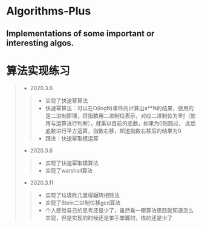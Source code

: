 # Algorithms-Plus
## Implementations of some important or interesting algos.

# 算法实现练习
> * 2020.3.6
>> * 实现了快速幂算法
>> * 快速幂算法：可以在O(logN)事件内计算出a**N的结果，使用的是二进制原理，将指数用二进制位表示，对应二进制位为1时（使用与运算进行判断），就乘以目前的底数，如果为0则跳过， 此后底数进行平方运算，指数右移，知道指数右移后的结果为0
>> * 跟进：快速幂取模运算
> * 2020.3.6
>> * 实现了快速幂取模算法
>> * 实现了warshall算法
> * 2020.3.11
>> * 实现了垃圾欧几里得辗转相除法
>> * 实现了Stein二进制位移gcd算法
>> * 个人感觉自己的思考还是少了，虽然看一眼算法思路就知道怎么实现，但是实现的时候还是笨手笨脚的，练的还是少了
